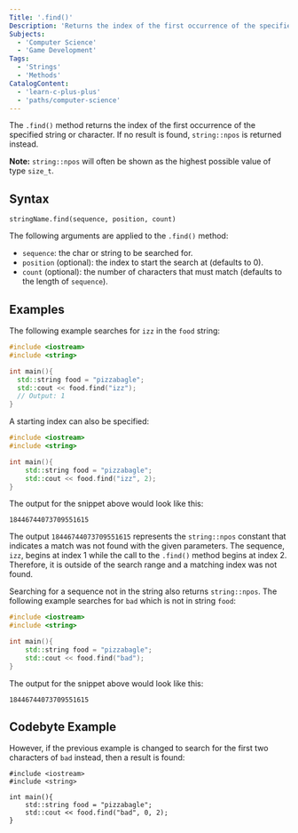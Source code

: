 ```yaml
---
Title: '.find()'
Description: 'Returns the index of the first occurrence of the specified string or character.'
Subjects:
  - 'Computer Science'
  - 'Game Development'
Tags:
  - 'Strings'
  - 'Methods'
CatalogContent:
  - 'learn-c-plus-plus'
  - 'paths/computer-science'
---
```


The `.find()` method returns the index of the first occurrence of the specified string or character. If no result is found, `string::npos` is returned instead.

**Note:** `string::npos` will often be shown as the highest possible value of type `size_t`.

## Syntax

```pseudo
stringName.find(sequence, position, count)
```

The following arguments are applied to the `.find()` method:

- `sequence`: the char or string to be searched for.
- `position` (optional): the index to start the search at (defaults to 0).
- `count` (optional): the number of characters that must match (defaults to the length of `sequence`).

## Examples

The following example searches for `izz` in the `food` string:

```cpp
#include <iostream>
#include <string>

int main(){
  std::string food = "pizzabagle";
  std::cout << food.find("izz");
  // Output: 1
}
```

A starting index can also be specified:

```cpp
#include <iostream>
#include <string>

int main(){
    std::string food = "pizzabagle";
    std::cout << food.find("izz", 2);
}
```

The output for the snippet above would look like this:

```shell
18446744073709551615
```

The output `18446744073709551615` represents the `string::npos` constant that indicates a match was not found with the given parameters. The sequence, `izz`, begins at index 1 while the call to the `.find()` method begins at index 2. Therefore, it is outside of the search range and a matching index was not found.

Searching for a sequence not in the string also returns `string::npos`. The following example searches for `bad` which is not in string `food`:

```cpp
#include <iostream>
#include <string>

int main(){
    std::string food = "pizzabagle";
    std::cout << food.find("bad");
}
```

The output for the snippet above would look like this:

```shell
18446744073709551615
```

## Codebyte Example

However, if the previous example is changed to search for the first two characters of `bad` instead, then a result is found:

```codebyte/cpp
#include <iostream>
#include <string>

int main(){
    std::string food = "pizzabagle";
    std::cout << food.find("bad", 0, 2);
}
```
